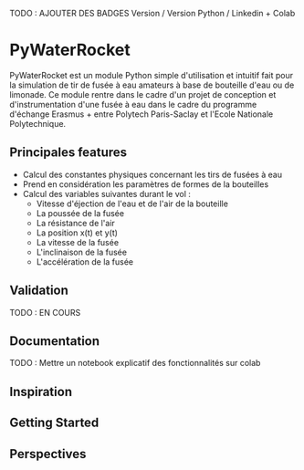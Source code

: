 TODO : AJOUTER DES BADGES Version / Version Python / Linkedin  + Colab
# PyWaterRocket
PyWaterRocket est un module Python simple d'utilisation et intuitif fait pour la simulation de tir de fusée à eau amateurs à base de bouteille d'eau ou de limonade. Ce module rentre dans le cadre d'un projet de conception et d'instrumentation d'une fusée à eau dans le cadre du programme d'échange Erasmus + entre Polytech Paris-Saclay et l'Ecole Nationale Polytechnique. 
## Principales features
- Calcul des constantes physiques concernant les tirs de fusées à eau 
- Prend en considération les paramètres de formes de la bouteilles
- Calcul des variables suivantes durant le vol : 
    - Vitesse d'éjection de l'eau et de l'air de la bouteille
    - La poussée de la fusée
    - La résistance de l'air
    - La position x(t) et y(t)
    - La vitesse de la fusée
    - L'inclinaison de la fusée
    - L'accélération de la fusée
## Validation
TODO : EN COURS
## Documentation 
TODO : Mettre un notebook explicatif des fonctionnalités sur colab
## Inspiration 

## Getting Started

## Perspectives
